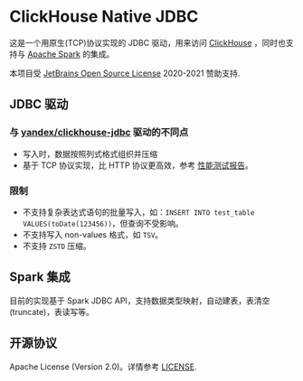 ClickHouse Native JDBC
======================
这是一个用原生(TCP)协议实现的 JDBC 驱动，用来访问 [ClickHouse](https://clickhouse.yandex/)
，同时也支持与 [Apache Spark](https://github.com/apache/spark/) 的集成。

本项目受 [JetBrains Open Source License](https://www.jetbrains.com/?from=ClickHouse-Native-JDBC) 2020-2021 赞助支持.

## JDBC 驱动

### 与 [yandex/clickhouse-jdbc](https://github.com/yandex/clickhouse-jdbc) 驱动的不同点

* 写入时，数据按照列式格式组织并压缩
* 基于 TCP 协议实现，比 HTTP 协议更高效，参考 [性能测试报告](docs/dev/benchmark.md)。

### 限制

* 不支持复杂表达式语句的批量写入，如：`INSERT INTO test_table VALUES(toDate(123456))`，但查询不受影响。
* 不支持写入 non-values 格式，如 `TSV`。
* 不支持 `ZSTD` 压缩。

## Spark 集成

目前的实现基于 Spark JDBC API，支持数据类型映射，自动建表，表清空(truncate)，表读写等。

## 开源协议

Apache License (Version 2.0)。详情参考 [LICENSE](https://github.com/housepower/ClickHouse-Native-JDBC/LICENSE).
